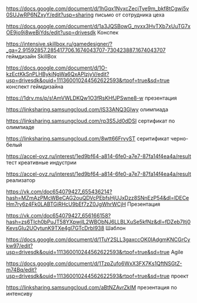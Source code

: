 https://docs.google.com/document/d/1hGqx1NyxcZecjTye9m_bkf8tCgwj5v0SUJwRP6NZxyY/edit?usp=sharing письмо от сотрудника цеха 

https://docs.google.com/document/d/1a3JQSBowG_nvxx3HvTXb7xUuTG7xOE9jo9i8weBiYds/edit?usp=drivesdk Конспек 

https://intensive.skillbox.ru/gamedesigner/?_ga=2.91592857.285417706.1674043707-730423887.1674043707 геймдизайн SkillBox

https://docs.google.com/document/d/1O-kzEctKkSnPLHBykiNgWa6QxAPlzjyV/edit?usp=drivesdk&ouid=111360010244562622593&rtpof=true&sd=true конспект геймдизайна

https://1drv.ms/p/s!AmVWLDKQw1O3fRsKHfJPSwne8-w  презентация 

https://linksharing.samsungcloud.com/lS33ANQ3Glwy олимпиада 

https://linksharing.samsungcloud.com/rp3S5Jd0dDSI сертификат по олимпиаде

https://linksharing.samsungcloud.com/8wtt66FrvyST серитификат черно-белый 

https://accel-ovz.ru/interest/1ed9bf64-a814-6fe0-a7e7-87fa14f4ea4a/result тест креативные индустрии 

https://accel-ovz.ru/interest/1ed9bf64-a814-6fe0-a7e7-87fa14f4ea4a/result реализатор 

https://vk.com/doc654079427_655436214?hash=MZmAzPMcWBeCAG2ouQDVcPEbfsHjUJxDzz8SNnEzP54&dl=lDECeHm7ry6z4Fk0LABTGiRHcU9bEf7zZ0JgWhrWCjH Презентация

https://vk.com/doc654079427_656166158?hash=zs6TIch0bPuJT58YXpwjIL2WBObNJ6LLBLXuSe5kfNz&dl=fDZeb7Itj0KevsGIu2UOytunK9TXe4gl7GTcDrbI938 Шаблон

https://docs.google.com/document/d/1TuY2SLL3gaxccOK0IAdgmKNCGrCykw97/edit?usp=drivesdk&ouid=111360010244562622593&rtpof=true&sd=true Agile

https://docs.google.com/document/d/1TzpZufo6WxX3FX7Ks1QftNSGtZ-m74Bq/edit?usp=drivesdk&ouid=111360010244562622593&rtpof=true&sd=true проект

https://linksharing.samsungcloud.com/aBtNZAvrZkIM презентация по интенсиву 
